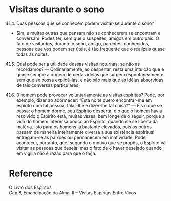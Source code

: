 # Visitas durante o sono

414. Duas pessoas que se conhecem podem visitar-se durante o sono?
- Sim, e muitas outras que pensam não se conhecerem se encontram e conversam. Podes ter, sem que o suspeites, amigos em outro país. O fato de visitardes, durante o sono, amigo, parentes, conhecidos, pessoas que vos podem ser úteis, é tão freqüente que o realizais quase todas as noites.

415. Qual pode ser a utilidade dessas visitas noturnas, se não as recordamos?
— Ordinariamente, ao despertar, resta uma intuição que é quase sempre a origem de certas idéias que surgem espontaneamente, sem que se possa explicá-las, e não são mais que as idéias absorvidas de tais conversas particulares.

416. 0 homem pode provocar voluntariamente as visitas espíritas? Pode, por exemplo, dizer ao adormecer: “Esta noite quero encontrar-me em espírito com tal pessoa; falar-lhe e dizer-lhe tal coisa?”
— Eis o que se passa: o homem dorme, seu Espírito desperta, e o que o homem havia resolvido o Espírito está, muitas vezes, bem longe de o seguir, porque a vida do homem interessa pouco ao Espírito, quando ele se liberta da matéria. Isto para os homens já bastante elevados, pois os outros passam de maneira inteiramente diversa a sua existência espiritual: entregam-se às paixões ou permanecem em inatividade. Pode acontecer, portanto, que, segundo o motivo que se propôs, o Espírito vá visitar as pessoas que deseja: mas o fato de o haver desejado quando em vigília não é razão para que o faça.

# Reference
O Livro dos Espíritos  
Cap.8, Emancipação da Alma, II – Visitas Espíritas Entre Vivos  